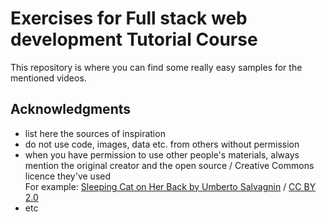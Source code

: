# Exercises for Full stack web development Tutorial Course
This repository is where you can find some really easy samples for the mentioned videos.

## Acknowledgments

* list here the sources of inspiration 
* do not use code, images, data etc. from others without permission
* when you have permission to use other people's materials, always mention the original creator and the open source / Creative Commons licence they've used
  <br>For example: [Sleeping Cat on Her Back by Umberto Salvagnin](https://commons.wikimedia.org/wiki/File:Sleeping_cat_on_her_back.jpg#filelinks) / [CC BY 2.0](https://www.youtube.com/channel/UCDsEHTvh-YO80AZna7X7UVA)
* etc
